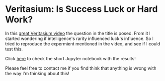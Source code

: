 # Veritasium: Is Success Luck or Hard Work?

In this [great Veritasium video](https://www.youtube.com/watch?v=3LopI4YeC4I) the question in the title is posed. From it I started wondering if intelligence's rarity influenced luck's influence. So I tried to reproduce the expermient mentioned in the video, and see if I could test this.

Click [here](https://github.com/joaqo/is_success_luck/blob/main/Is%20Success%20Luck%20or%20Hard%20Work%3F%20Veritasium.ipynb) to check the short Jupyter notebook with the results!

Please feel free to contact me if you find think that anything is wrong with the way I'm thinking about this!
